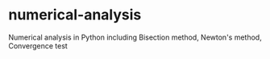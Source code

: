 # numerical-analysis
 Numerical analysis in Python including Bisection method, Newton's method, Convergence test
